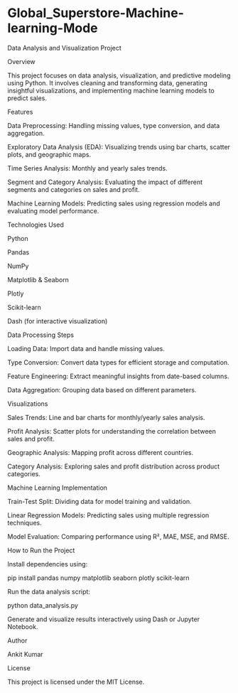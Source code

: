 # Global_Superstore-Machine-learning-Mode
Data Analysis and Visualization Project

Overview

This project focuses on data analysis, visualization, and predictive modeling using Python. It involves cleaning and transforming data, generating insightful visualizations, and implementing machine learning models to predict sales.

Features

Data Preprocessing: Handling missing values, type conversion, and data aggregation.

Exploratory Data Analysis (EDA): Visualizing trends using bar charts, scatter plots, and geographic maps.

Time Series Analysis: Monthly and yearly sales trends.

Segment and Category Analysis: Evaluating the impact of different segments and categories on sales and profit.

Machine Learning Models: Predicting sales using regression models and evaluating model performance.

Technologies Used

Python

Pandas

NumPy

Matplotlib & Seaborn

Plotly

Scikit-learn

Dash (for interactive visualization)

Data Processing Steps

Loading Data: Import data and handle missing values.

Type Conversion: Convert data types for efficient storage and computation.

Feature Engineering: Extract meaningful insights from date-based columns.

Data Aggregation: Grouping data based on different parameters.

Visualizations

Sales Trends: Line and bar charts for monthly/yearly sales analysis.

Profit Analysis: Scatter plots for understanding the correlation between sales and profit.

Geographic Analysis: Mapping profit across different countries.

Category Analysis: Exploring sales and profit distribution across product categories.

Machine Learning Implementation

Train-Test Split: Dividing data for model training and validation.

Linear Regression Models: Predicting sales using multiple regression techniques.

Model Evaluation: Comparing performance using R², MAE, MSE, and RMSE.

How to Run the Project

Install dependencies using:

pip install pandas numpy matplotlib seaborn plotly scikit-learn

Run the data analysis script:

python data_analysis.py

Generate and visualize results interactively using Dash or Jupyter Notebook.

Author

Ankit Kumar

License

This project is licensed under the MIT License.

